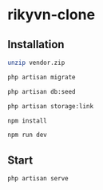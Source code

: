 
# rikyvn-clone

## Installation

```bash
unzip vendor.zip

php artisan migrate

php artisan db:seed

php artisan storage:link

npm install

npm run dev
```

## Start

```bash
php artisan serve
```
